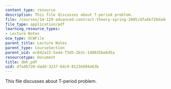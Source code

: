```yaml
---
content_type: resource
description: This file discusses about T-period problem.
file: /courses/14-129-advanced-contract-theory-spring-2005/dfa4b720dadd32376dc98123e604e63b_dmh.pdf
file_type: application/pdf
learning_resource_types:
- Lecture Notes
ocw_type: OCWFile
parent_title: Lecture Notes
parent_type: CourseSection
parent_uid: ec042a22-5a4d-73d5-2b3c-140035be6d5a
resourcetype: Document
title: dmh.pdf
uid: dfa4b720-dadd-3237-6dc9-8123e604e63b
---
```

This file discusses about T-period problem.


